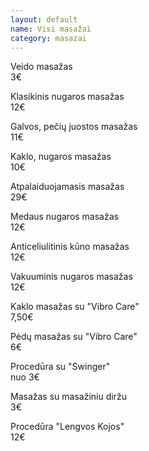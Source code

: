 ```yaml
---
layout: default
name: Visi masažai
category: masazai
---
```


<p><div class="name-tag">Veido masažas</div><div class="price-tag">3€</div></p>
<p><div class="name-tag">Klasikinis nugaros masažas</div><div class="price-tag">12€</div></p>
<p><div class="name-tag">Galvos, pečių juostos masažas</div><div class="price-tag">11€</div></p>
<p><div class="name-tag">Kaklo, nugaros masažas</div><div class="price-tag">10€</div></p>
<p><div class="name-tag">Atpalaiduojamasis masažas</div><div class="price-tag">29€</div></p>
<p><div class="name-tag">Medaus nugaros masažas</div><div class="price-tag">12€</div></p>
<p><div class="name-tag">Anticeliulitinis kūno masažas</div><div class="price-tag">12€</div></p>
<p><div class="name-tag">Vakuuminis nugaros masažas</div><div class="price-tag">12€</div></p>
<p><div class="name-tag">Kaklo masažas su "Vibro Care"</div><div class="price-tag">7,50€</div></p>
<p><div class="name-tag">Pėdų masažas su "Vibro Care"</div><div class="price-tag">6€</div></p>
<p><div class="name-tag">Procedūra su "Swinger"</div><div class="price-tag">nuo 3€</div></p>
<p><div class="name-tag">Masažas su masažiniu diržu</div><div class="price-tag">3€</div></p>
<p><div class="name-tag">Procedūra "Lengvos Kojos"</div><div class="price-tag">12€</div></p>